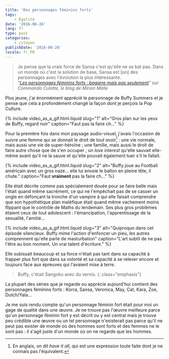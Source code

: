```yaml
---
title: 'Des personnages féminins forts'
tags:
    - Égalité
date: '2016-06-26'
lang: fr
type: post
categories:
    - citoyen
publishDate: '2016-06-26'
locale: fr_FR
---
```


> Je pense que la vraie force de Sansa c'est qu'elle ne se bat pas. Dans un monde où c'est la solution de base, Sansa est [un] des personnages avec l'évolution la plus intéressante.  
> <cite>"[Les personnages féminins forts : bagarre mais pas seulement](http://www.mirionmalle.com/2015/06/les-personnages-feminins-forts-bagarre.html)" sur Commando Culotte, le blog de Mirion Malle</cite>

Plus jeune, j'ai énormément apprécié le personnage de Buffy Summers et je pense que cela a profondément changé la façon dont je perçois la <span lang="en">Pop Culture</span>.

<!-- more -->

{% include video_as_a_gif.html.liquid 
  slug="1" 
  alt="Gros plan sur les yeux de Buffy, regard noir" 
  caption="Faut pas la faire ch…" 
%}

Pour la première fois dans mon paysage audio-visuel, j'avais l'occasion de suivre une femme qui se donnait le droit de _tout avoir_[^hia] : une vie normale, mais aussi une vie de super-héroïne ; une famille, mais aussi le droit de faire autre chose que de s'en occuper ; un <em lang="en">love interest</em> qu'elle sauvait elle-même avant qu'il ne la sauve et qu'elle pouvait également tuer s'il le fallait.

{% include video_as_a_gif.html.liquid 
  slug="2" 
  alt="Buffy joue au Football américain avec un gros naze… elle lui envoie le ballon en pleine tête, il chute." 
  caption="Faut **vraiment** pas la faire ch…" 
%}

Elle était décrite comme pas spécialement douée pour se faire belle mais l'était quand même sacrément, ce qui ne l'empêchait pas de se casser un ongle en défonçant la tronche d'un vampire à qui elle faisait comprendre que son hypothétique plan maléfique était quand même vachement moins flippant que le contrôle de Maths du lendemain. Ses plus gros problèmes étaient ceux de tout adolescent : l'émancipation, l'apprentissage de la sexualité, l'amitié…

{% include video_as_a_gif.html.liquid 
  slug="3" 
  alt="Quiproquo dans cet épisode silencieux. Buffy mime l'action d'enfoncer un pieu, les autres comprennent qu'elle parle de masturbation" 
  caption="L'art subtil de ne pas l'être au bon moment. Un vrai talent d'écriture." 
%}

Elle subissait beaucoup et sa force n'était pas tant dans sa capacité à frapper plus fort que dans sa volonté et sa capacité à se relever encore et toujours face aux épreuves qui l'avaient mise à terre.

> Buffy, c'était Sangoku avec du vernis.
{: class="emphasis"}

La plupart des séries que je regarde ou apprécie aujourd'hui contient des personnages féminins forts : Korra, Sansa, Veronica, May, Cat, Kara, Zoe, Dutch/Yala…

Je me suis rendu compte qu'un personnage féminin fort était pour moi un gage de qualité dans une œuvre. Je ne trouve pas l'œuvre meilleure parce qu'un personnage féminin fort y est décrit ou y est central mais je trouve peu crédible une œuvre ou un tel personnage n'existerait pas parce qu'il ne peut pas exister de monde où des hommes sont forts et des femmes ne le sont pas : il s'agit juste d'un monde où on ne regarde que les hommes.

[^hia]: En anglais, on dit <em lang="en">have it all</em>, qui est une expression toute faite dont je ne connais pas l'équivalent.
